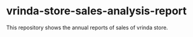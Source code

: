 # vrinda-store-sales-analysis-report
This repository shows the annual reports of sales of vrinda store.
